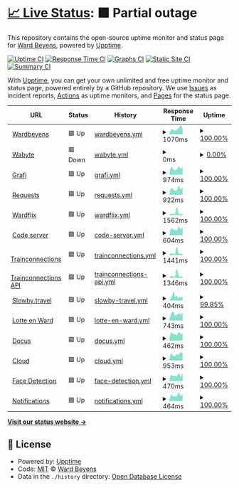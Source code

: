 # [📈 Live Status](https://demo.upptime.js.org): <!--live status--> **🟧 Partial outage**

This repository contains the open-source uptime monitor and status page for [Ward Beyens](https://wardbeyens.be/), powered by [Upptime](https://github.com/upptime/upptime).

[![Uptime CI](https://github.com/wardbeyens/monitor/workflows/Uptime%20CI/badge.svg)](https://github.com/wardbeyens/monitor/actions?query=workflow%3A%22Uptime+CI%22)
[![Response Time CI](https://github.com/wardbeyens/monitor/workflows/Response%20Time%20CI/badge.svg)](https://github.com/wardbeyens/monitor/actions?query=workflow%3A%22Response+Time+CI%22)
[![Graphs CI](https://github.com/wardbeyens/monitor/workflows/Graphs%20CI/badge.svg)](https://github.com/wardbeyens/monitor/actions?query=workflow%3A%22Graphs+CI%22)
[![Static Site CI](https://github.com/wardbeyens/monitor/workflows/Static%20Site%20CI/badge.svg)](https://github.com/wardbeyens/monitor/actions?query=workflow%3A%22Static+Site+CI%22)
[![Summary CI](https://github.com/wardbeyens/monitor/workflows/Summary%20CI/badge.svg)](https://github.com/wardbeyens/monitor/actions?query=workflow%3A%22Summary+CI%22)

With [Upptime](https://upptime.js.org), you can get your own unlimited and free uptime monitor and status page, powered entirely by a GitHub repository. We use [Issues](https://github.com/wardbeyens/monitor/issues) as incident reports, [Actions](https://github.com/wardbeyens/monitor/actions) as uptime monitors, and [Pages](https://demo.upptime.js.org) for the status page.

<!--start: status pages-->
<!-- This summary is generated by Upptime (https://github.com/upptime/upptime) -->
<!-- Do not edit this manually, your changes will be overwritten -->
<!-- prettier-ignore -->
| URL | Status | History | Response Time | Uptime |
| --- | ------ | ------- | ------------- | ------ |
| <img alt="" src="https://icons.duckduckgo.com/ip3/wardbeyens.be.ico" height="13"> [Wardbeyens](https://wardbeyens.be) | 🟩 Up | [wardbeyens.yml](https://github.com/wardbeyens/monitor/commits/HEAD/history/wardbeyens.yml) | <details><summary><img alt="Response time graph" src="./graphs/wardbeyens/response-time-week.png" height="20"> 1070ms</summary><br><a href="https://wardbeyens.github.io/monitor/history/wardbeyens"><img alt="Response time 1449" src="https://img.shields.io/endpoint?url=https%3A%2F%2Fraw.githubusercontent.com%2Fwardbeyens%2Fmonitor%2FHEAD%2Fapi%2Fwardbeyens%2Fresponse-time.json"></a><br><a href="https://wardbeyens.github.io/monitor/history/wardbeyens"><img alt="24-hour response time 964" src="https://img.shields.io/endpoint?url=https%3A%2F%2Fraw.githubusercontent.com%2Fwardbeyens%2Fmonitor%2FHEAD%2Fapi%2Fwardbeyens%2Fresponse-time-day.json"></a><br><a href="https://wardbeyens.github.io/monitor/history/wardbeyens"><img alt="7-day response time 1070" src="https://img.shields.io/endpoint?url=https%3A%2F%2Fraw.githubusercontent.com%2Fwardbeyens%2Fmonitor%2FHEAD%2Fapi%2Fwardbeyens%2Fresponse-time-week.json"></a><br><a href="https://wardbeyens.github.io/monitor/history/wardbeyens"><img alt="30-day response time 1787" src="https://img.shields.io/endpoint?url=https%3A%2F%2Fraw.githubusercontent.com%2Fwardbeyens%2Fmonitor%2FHEAD%2Fapi%2Fwardbeyens%2Fresponse-time-month.json"></a><br><a href="https://wardbeyens.github.io/monitor/history/wardbeyens"><img alt="1-year response time 1449" src="https://img.shields.io/endpoint?url=https%3A%2F%2Fraw.githubusercontent.com%2Fwardbeyens%2Fmonitor%2FHEAD%2Fapi%2Fwardbeyens%2Fresponse-time-year.json"></a></details> | <details><summary><a href="https://wardbeyens.github.io/monitor/history/wardbeyens">100.00%</a></summary><a href="https://wardbeyens.github.io/monitor/history/wardbeyens"><img alt="All-time uptime 90.86%" src="https://img.shields.io/endpoint?url=https%3A%2F%2Fraw.githubusercontent.com%2Fwardbeyens%2Fmonitor%2FHEAD%2Fapi%2Fwardbeyens%2Fuptime.json"></a><br><a href="https://wardbeyens.github.io/monitor/history/wardbeyens"><img alt="24-hour uptime 100.00%" src="https://img.shields.io/endpoint?url=https%3A%2F%2Fraw.githubusercontent.com%2Fwardbeyens%2Fmonitor%2FHEAD%2Fapi%2Fwardbeyens%2Fuptime-day.json"></a><br><a href="https://wardbeyens.github.io/monitor/history/wardbeyens"><img alt="7-day uptime 100.00%" src="https://img.shields.io/endpoint?url=https%3A%2F%2Fraw.githubusercontent.com%2Fwardbeyens%2Fmonitor%2FHEAD%2Fapi%2Fwardbeyens%2Fuptime-week.json"></a><br><a href="https://wardbeyens.github.io/monitor/history/wardbeyens"><img alt="30-day uptime 83.94%" src="https://img.shields.io/endpoint?url=https%3A%2F%2Fraw.githubusercontent.com%2Fwardbeyens%2Fmonitor%2FHEAD%2Fapi%2Fwardbeyens%2Fuptime-month.json"></a><br><a href="https://wardbeyens.github.io/monitor/history/wardbeyens"><img alt="1-year uptime 90.86%" src="https://img.shields.io/endpoint?url=https%3A%2F%2Fraw.githubusercontent.com%2Fwardbeyens%2Fmonitor%2FHEAD%2Fapi%2Fwardbeyens%2Fuptime-year.json"></a></details>
| <img alt="" src="https://icons.duckduckgo.com/ip3/wabyte.com.ico" height="13"> [Wabyte](https://wabyte.com) | 🟥 Down | [wabyte.yml](https://github.com/wardbeyens/monitor/commits/HEAD/history/wabyte.yml) | <details><summary><img alt="Response time graph" src="./graphs/wabyte/response-time-week.png" height="20"> 0ms</summary><br><a href="https://wardbeyens.github.io/monitor/history/wabyte"><img alt="Response time 0" src="https://img.shields.io/endpoint?url=https%3A%2F%2Fraw.githubusercontent.com%2Fwardbeyens%2Fmonitor%2FHEAD%2Fapi%2Fwabyte%2Fresponse-time.json"></a><br><a href="https://wardbeyens.github.io/monitor/history/wabyte"><img alt="24-hour response time 0" src="https://img.shields.io/endpoint?url=https%3A%2F%2Fraw.githubusercontent.com%2Fwardbeyens%2Fmonitor%2FHEAD%2Fapi%2Fwabyte%2Fresponse-time-day.json"></a><br><a href="https://wardbeyens.github.io/monitor/history/wabyte"><img alt="7-day response time 0" src="https://img.shields.io/endpoint?url=https%3A%2F%2Fraw.githubusercontent.com%2Fwardbeyens%2Fmonitor%2FHEAD%2Fapi%2Fwabyte%2Fresponse-time-week.json"></a><br><a href="https://wardbeyens.github.io/monitor/history/wabyte"><img alt="30-day response time 0" src="https://img.shields.io/endpoint?url=https%3A%2F%2Fraw.githubusercontent.com%2Fwardbeyens%2Fmonitor%2FHEAD%2Fapi%2Fwabyte%2Fresponse-time-month.json"></a><br><a href="https://wardbeyens.github.io/monitor/history/wabyte"><img alt="1-year response time 0" src="https://img.shields.io/endpoint?url=https%3A%2F%2Fraw.githubusercontent.com%2Fwardbeyens%2Fmonitor%2FHEAD%2Fapi%2Fwabyte%2Fresponse-time-year.json"></a></details> | <details><summary><a href="https://wardbeyens.github.io/monitor/history/wabyte">0.00%</a></summary><a href="https://wardbeyens.github.io/monitor/history/wabyte"><img alt="All-time uptime 0.00%" src="https://img.shields.io/endpoint?url=https%3A%2F%2Fraw.githubusercontent.com%2Fwardbeyens%2Fmonitor%2FHEAD%2Fapi%2Fwabyte%2Fuptime.json"></a><br><a href="https://wardbeyens.github.io/monitor/history/wabyte"><img alt="24-hour uptime 0.00%" src="https://img.shields.io/endpoint?url=https%3A%2F%2Fraw.githubusercontent.com%2Fwardbeyens%2Fmonitor%2FHEAD%2Fapi%2Fwabyte%2Fuptime-day.json"></a><br><a href="https://wardbeyens.github.io/monitor/history/wabyte"><img alt="7-day uptime 0.00%" src="https://img.shields.io/endpoint?url=https%3A%2F%2Fraw.githubusercontent.com%2Fwardbeyens%2Fmonitor%2FHEAD%2Fapi%2Fwabyte%2Fuptime-week.json"></a><br><a href="https://wardbeyens.github.io/monitor/history/wabyte"><img alt="30-day uptime 1.38%" src="https://img.shields.io/endpoint?url=https%3A%2F%2Fraw.githubusercontent.com%2Fwardbeyens%2Fmonitor%2FHEAD%2Fapi%2Fwabyte%2Fuptime-month.json"></a><br><a href="https://wardbeyens.github.io/monitor/history/wabyte"><img alt="1-year uptime 0.00%" src="https://img.shields.io/endpoint?url=https%3A%2F%2Fraw.githubusercontent.com%2Fwardbeyens%2Fmonitor%2FHEAD%2Fapi%2Fwabyte%2Fuptime-year.json"></a></details>
| <img alt="" src="https://icons.duckduckgo.com/ip3/grafi.ml.ico" height="13"> [Grafi](https://grafi.ml) | 🟩 Up | [grafi.yml](https://github.com/wardbeyens/monitor/commits/HEAD/history/grafi.yml) | <details><summary><img alt="Response time graph" src="./graphs/grafi/response-time-week.png" height="20"> 974ms</summary><br><a href="https://wardbeyens.github.io/monitor/history/grafi"><img alt="Response time 1581" src="https://img.shields.io/endpoint?url=https%3A%2F%2Fraw.githubusercontent.com%2Fwardbeyens%2Fmonitor%2FHEAD%2Fapi%2Fgrafi%2Fresponse-time.json"></a><br><a href="https://wardbeyens.github.io/monitor/history/grafi"><img alt="24-hour response time 1024" src="https://img.shields.io/endpoint?url=https%3A%2F%2Fraw.githubusercontent.com%2Fwardbeyens%2Fmonitor%2FHEAD%2Fapi%2Fgrafi%2Fresponse-time-day.json"></a><br><a href="https://wardbeyens.github.io/monitor/history/grafi"><img alt="7-day response time 974" src="https://img.shields.io/endpoint?url=https%3A%2F%2Fraw.githubusercontent.com%2Fwardbeyens%2Fmonitor%2FHEAD%2Fapi%2Fgrafi%2Fresponse-time-week.json"></a><br><a href="https://wardbeyens.github.io/monitor/history/grafi"><img alt="30-day response time 1794" src="https://img.shields.io/endpoint?url=https%3A%2F%2Fraw.githubusercontent.com%2Fwardbeyens%2Fmonitor%2FHEAD%2Fapi%2Fgrafi%2Fresponse-time-month.json"></a><br><a href="https://wardbeyens.github.io/monitor/history/grafi"><img alt="1-year response time 1581" src="https://img.shields.io/endpoint?url=https%3A%2F%2Fraw.githubusercontent.com%2Fwardbeyens%2Fmonitor%2FHEAD%2Fapi%2Fgrafi%2Fresponse-time-year.json"></a></details> | <details><summary><a href="https://wardbeyens.github.io/monitor/history/grafi">100.00%</a></summary><a href="https://wardbeyens.github.io/monitor/history/grafi"><img alt="All-time uptime 98.22%" src="https://img.shields.io/endpoint?url=https%3A%2F%2Fraw.githubusercontent.com%2Fwardbeyens%2Fmonitor%2FHEAD%2Fapi%2Fgrafi%2Fuptime.json"></a><br><a href="https://wardbeyens.github.io/monitor/history/grafi"><img alt="24-hour uptime 100.00%" src="https://img.shields.io/endpoint?url=https%3A%2F%2Fraw.githubusercontent.com%2Fwardbeyens%2Fmonitor%2FHEAD%2Fapi%2Fgrafi%2Fuptime-day.json"></a><br><a href="https://wardbeyens.github.io/monitor/history/grafi"><img alt="7-day uptime 100.00%" src="https://img.shields.io/endpoint?url=https%3A%2F%2Fraw.githubusercontent.com%2Fwardbeyens%2Fmonitor%2FHEAD%2Fapi%2Fgrafi%2Fuptime-week.json"></a><br><a href="https://wardbeyens.github.io/monitor/history/grafi"><img alt="30-day uptime 97.14%" src="https://img.shields.io/endpoint?url=https%3A%2F%2Fraw.githubusercontent.com%2Fwardbeyens%2Fmonitor%2FHEAD%2Fapi%2Fgrafi%2Fuptime-month.json"></a><br><a href="https://wardbeyens.github.io/monitor/history/grafi"><img alt="1-year uptime 98.22%" src="https://img.shields.io/endpoint?url=https%3A%2F%2Fraw.githubusercontent.com%2Fwardbeyens%2Fmonitor%2FHEAD%2Fapi%2Fgrafi%2Fuptime-year.json"></a></details>
| <img alt="" src="https://icons.duckduckgo.com/ip3/requests.grafi.ml.ico" height="13"> [Requests](https://requests.grafi.ml/) | 🟩 Up | [requests.yml](https://github.com/wardbeyens/monitor/commits/HEAD/history/requests.yml) | <details><summary><img alt="Response time graph" src="./graphs/requests/response-time-week.png" height="20"> 922ms</summary><br><a href="https://wardbeyens.github.io/monitor/history/requests"><img alt="Response time 1470" src="https://img.shields.io/endpoint?url=https%3A%2F%2Fraw.githubusercontent.com%2Fwardbeyens%2Fmonitor%2FHEAD%2Fapi%2Frequests%2Fresponse-time.json"></a><br><a href="https://wardbeyens.github.io/monitor/history/requests"><img alt="24-hour response time 952" src="https://img.shields.io/endpoint?url=https%3A%2F%2Fraw.githubusercontent.com%2Fwardbeyens%2Fmonitor%2FHEAD%2Fapi%2Frequests%2Fresponse-time-day.json"></a><br><a href="https://wardbeyens.github.io/monitor/history/requests"><img alt="7-day response time 922" src="https://img.shields.io/endpoint?url=https%3A%2F%2Fraw.githubusercontent.com%2Fwardbeyens%2Fmonitor%2FHEAD%2Fapi%2Frequests%2Fresponse-time-week.json"></a><br><a href="https://wardbeyens.github.io/monitor/history/requests"><img alt="30-day response time 1634" src="https://img.shields.io/endpoint?url=https%3A%2F%2Fraw.githubusercontent.com%2Fwardbeyens%2Fmonitor%2FHEAD%2Fapi%2Frequests%2Fresponse-time-month.json"></a><br><a href="https://wardbeyens.github.io/monitor/history/requests"><img alt="1-year response time 1470" src="https://img.shields.io/endpoint?url=https%3A%2F%2Fraw.githubusercontent.com%2Fwardbeyens%2Fmonitor%2FHEAD%2Fapi%2Frequests%2Fresponse-time-year.json"></a></details> | <details><summary><a href="https://wardbeyens.github.io/monitor/history/requests">100.00%</a></summary><a href="https://wardbeyens.github.io/monitor/history/requests"><img alt="All-time uptime 98.39%" src="https://img.shields.io/endpoint?url=https%3A%2F%2Fraw.githubusercontent.com%2Fwardbeyens%2Fmonitor%2FHEAD%2Fapi%2Frequests%2Fuptime.json"></a><br><a href="https://wardbeyens.github.io/monitor/history/requests"><img alt="24-hour uptime 100.00%" src="https://img.shields.io/endpoint?url=https%3A%2F%2Fraw.githubusercontent.com%2Fwardbeyens%2Fmonitor%2FHEAD%2Fapi%2Frequests%2Fuptime-day.json"></a><br><a href="https://wardbeyens.github.io/monitor/history/requests"><img alt="7-day uptime 100.00%" src="https://img.shields.io/endpoint?url=https%3A%2F%2Fraw.githubusercontent.com%2Fwardbeyens%2Fmonitor%2FHEAD%2Fapi%2Frequests%2Fuptime-week.json"></a><br><a href="https://wardbeyens.github.io/monitor/history/requests"><img alt="30-day uptime 97.44%" src="https://img.shields.io/endpoint?url=https%3A%2F%2Fraw.githubusercontent.com%2Fwardbeyens%2Fmonitor%2FHEAD%2Fapi%2Frequests%2Fuptime-month.json"></a><br><a href="https://wardbeyens.github.io/monitor/history/requests"><img alt="1-year uptime 98.39%" src="https://img.shields.io/endpoint?url=https%3A%2F%2Fraw.githubusercontent.com%2Fwardbeyens%2Fmonitor%2FHEAD%2Fapi%2Frequests%2Fuptime-year.json"></a></details>
| <img alt="" src="https://icons.duckduckgo.com/ip3/wardflix.ga.ico" height="13"> [Wardflix](https://wardflix.ga/) | 🟩 Up | [wardflix.yml](https://github.com/wardbeyens/monitor/commits/HEAD/history/wardflix.yml) | <details><summary><img alt="Response time graph" src="./graphs/wardflix/response-time-week.png" height="20"> 1562ms</summary><br><a href="https://wardbeyens.github.io/monitor/history/wardflix"><img alt="Response time 1112" src="https://img.shields.io/endpoint?url=https%3A%2F%2Fraw.githubusercontent.com%2Fwardbeyens%2Fmonitor%2FHEAD%2Fapi%2Fwardflix%2Fresponse-time.json"></a><br><a href="https://wardbeyens.github.io/monitor/history/wardflix"><img alt="24-hour response time 1221" src="https://img.shields.io/endpoint?url=https%3A%2F%2Fraw.githubusercontent.com%2Fwardbeyens%2Fmonitor%2FHEAD%2Fapi%2Fwardflix%2Fresponse-time-day.json"></a><br><a href="https://wardbeyens.github.io/monitor/history/wardflix"><img alt="7-day response time 1562" src="https://img.shields.io/endpoint?url=https%3A%2F%2Fraw.githubusercontent.com%2Fwardbeyens%2Fmonitor%2FHEAD%2Fapi%2Fwardflix%2Fresponse-time-week.json"></a><br><a href="https://wardbeyens.github.io/monitor/history/wardflix"><img alt="30-day response time 1056" src="https://img.shields.io/endpoint?url=https%3A%2F%2Fraw.githubusercontent.com%2Fwardbeyens%2Fmonitor%2FHEAD%2Fapi%2Fwardflix%2Fresponse-time-month.json"></a><br><a href="https://wardbeyens.github.io/monitor/history/wardflix"><img alt="1-year response time 1112" src="https://img.shields.io/endpoint?url=https%3A%2F%2Fraw.githubusercontent.com%2Fwardbeyens%2Fmonitor%2FHEAD%2Fapi%2Fwardflix%2Fresponse-time-year.json"></a></details> | <details><summary><a href="https://wardbeyens.github.io/monitor/history/wardflix">100.00%</a></summary><a href="https://wardbeyens.github.io/monitor/history/wardflix"><img alt="All-time uptime 99.50%" src="https://img.shields.io/endpoint?url=https%3A%2F%2Fraw.githubusercontent.com%2Fwardbeyens%2Fmonitor%2FHEAD%2Fapi%2Fwardflix%2Fuptime.json"></a><br><a href="https://wardbeyens.github.io/monitor/history/wardflix"><img alt="24-hour uptime 100.00%" src="https://img.shields.io/endpoint?url=https%3A%2F%2Fraw.githubusercontent.com%2Fwardbeyens%2Fmonitor%2FHEAD%2Fapi%2Fwardflix%2Fuptime-day.json"></a><br><a href="https://wardbeyens.github.io/monitor/history/wardflix"><img alt="7-day uptime 100.00%" src="https://img.shields.io/endpoint?url=https%3A%2F%2Fraw.githubusercontent.com%2Fwardbeyens%2Fmonitor%2FHEAD%2Fapi%2Fwardflix%2Fuptime-week.json"></a><br><a href="https://wardbeyens.github.io/monitor/history/wardflix"><img alt="30-day uptime 99.55%" src="https://img.shields.io/endpoint?url=https%3A%2F%2Fraw.githubusercontent.com%2Fwardbeyens%2Fmonitor%2FHEAD%2Fapi%2Fwardflix%2Fuptime-month.json"></a><br><a href="https://wardbeyens.github.io/monitor/history/wardflix"><img alt="1-year uptime 99.50%" src="https://img.shields.io/endpoint?url=https%3A%2F%2Fraw.githubusercontent.com%2Fwardbeyens%2Fmonitor%2FHEAD%2Fapi%2Fwardflix%2Fuptime-year.json"></a></details>
| <img alt="" src="https://icons.duckduckgo.com/ip3/code.wabyte.com.ico" height="13"> [Code server](https://code.wabyte.com/) | 🟩 Up | [code-server.yml](https://github.com/wardbeyens/monitor/commits/HEAD/history/code-server.yml) | <details><summary><img alt="Response time graph" src="./graphs/code-server/response-time-week.png" height="20"> 604ms</summary><br><a href="https://wardbeyens.github.io/monitor/history/code-server"><img alt="Response time 655" src="https://img.shields.io/endpoint?url=https%3A%2F%2Fraw.githubusercontent.com%2Fwardbeyens%2Fmonitor%2FHEAD%2Fapi%2Fcode-server%2Fresponse-time.json"></a><br><a href="https://wardbeyens.github.io/monitor/history/code-server"><img alt="24-hour response time 766" src="https://img.shields.io/endpoint?url=https%3A%2F%2Fraw.githubusercontent.com%2Fwardbeyens%2Fmonitor%2FHEAD%2Fapi%2Fcode-server%2Fresponse-time-day.json"></a><br><a href="https://wardbeyens.github.io/monitor/history/code-server"><img alt="7-day response time 604" src="https://img.shields.io/endpoint?url=https%3A%2F%2Fraw.githubusercontent.com%2Fwardbeyens%2Fmonitor%2FHEAD%2Fapi%2Fcode-server%2Fresponse-time-week.json"></a><br><a href="https://wardbeyens.github.io/monitor/history/code-server"><img alt="30-day response time 702" src="https://img.shields.io/endpoint?url=https%3A%2F%2Fraw.githubusercontent.com%2Fwardbeyens%2Fmonitor%2FHEAD%2Fapi%2Fcode-server%2Fresponse-time-month.json"></a><br><a href="https://wardbeyens.github.io/monitor/history/code-server"><img alt="1-year response time 655" src="https://img.shields.io/endpoint?url=https%3A%2F%2Fraw.githubusercontent.com%2Fwardbeyens%2Fmonitor%2FHEAD%2Fapi%2Fcode-server%2Fresponse-time-year.json"></a></details> | <details><summary><a href="https://wardbeyens.github.io/monitor/history/code-server">100.00%</a></summary><a href="https://wardbeyens.github.io/monitor/history/code-server"><img alt="All-time uptime 99.61%" src="https://img.shields.io/endpoint?url=https%3A%2F%2Fraw.githubusercontent.com%2Fwardbeyens%2Fmonitor%2FHEAD%2Fapi%2Fcode-server%2Fuptime.json"></a><br><a href="https://wardbeyens.github.io/monitor/history/code-server"><img alt="24-hour uptime 100.00%" src="https://img.shields.io/endpoint?url=https%3A%2F%2Fraw.githubusercontent.com%2Fwardbeyens%2Fmonitor%2FHEAD%2Fapi%2Fcode-server%2Fuptime-day.json"></a><br><a href="https://wardbeyens.github.io/monitor/history/code-server"><img alt="7-day uptime 100.00%" src="https://img.shields.io/endpoint?url=https%3A%2F%2Fraw.githubusercontent.com%2Fwardbeyens%2Fmonitor%2FHEAD%2Fapi%2Fcode-server%2Fuptime-week.json"></a><br><a href="https://wardbeyens.github.io/monitor/history/code-server"><img alt="30-day uptime 99.71%" src="https://img.shields.io/endpoint?url=https%3A%2F%2Fraw.githubusercontent.com%2Fwardbeyens%2Fmonitor%2FHEAD%2Fapi%2Fcode-server%2Fuptime-month.json"></a><br><a href="https://wardbeyens.github.io/monitor/history/code-server"><img alt="1-year uptime 99.61%" src="https://img.shields.io/endpoint?url=https%3A%2F%2Fraw.githubusercontent.com%2Fwardbeyens%2Fmonitor%2FHEAD%2Fapi%2Fcode-server%2Fuptime-year.json"></a></details>
| <img alt="" src="https://icons.duckduckgo.com/ip3/trainconnections.slowby.ga.ico" height="13"> [Trainconnections](https://trainconnections.slowby.ga/) | 🟩 Up | [trainconnections.yml](https://github.com/wardbeyens/monitor/commits/HEAD/history/trainconnections.yml) | <details><summary><img alt="Response time graph" src="./graphs/trainconnections/response-time-week.png" height="20"> 1441ms</summary><br><a href="https://wardbeyens.github.io/monitor/history/trainconnections"><img alt="Response time 1051" src="https://img.shields.io/endpoint?url=https%3A%2F%2Fraw.githubusercontent.com%2Fwardbeyens%2Fmonitor%2FHEAD%2Fapi%2Ftrainconnections%2Fresponse-time.json"></a><br><a href="https://wardbeyens.github.io/monitor/history/trainconnections"><img alt="24-hour response time 1489" src="https://img.shields.io/endpoint?url=https%3A%2F%2Fraw.githubusercontent.com%2Fwardbeyens%2Fmonitor%2FHEAD%2Fapi%2Ftrainconnections%2Fresponse-time-day.json"></a><br><a href="https://wardbeyens.github.io/monitor/history/trainconnections"><img alt="7-day response time 1441" src="https://img.shields.io/endpoint?url=https%3A%2F%2Fraw.githubusercontent.com%2Fwardbeyens%2Fmonitor%2FHEAD%2Fapi%2Ftrainconnections%2Fresponse-time-week.json"></a><br><a href="https://wardbeyens.github.io/monitor/history/trainconnections"><img alt="30-day response time 1017" src="https://img.shields.io/endpoint?url=https%3A%2F%2Fraw.githubusercontent.com%2Fwardbeyens%2Fmonitor%2FHEAD%2Fapi%2Ftrainconnections%2Fresponse-time-month.json"></a><br><a href="https://wardbeyens.github.io/monitor/history/trainconnections"><img alt="1-year response time 1051" src="https://img.shields.io/endpoint?url=https%3A%2F%2Fraw.githubusercontent.com%2Fwardbeyens%2Fmonitor%2FHEAD%2Fapi%2Ftrainconnections%2Fresponse-time-year.json"></a></details> | <details><summary><a href="https://wardbeyens.github.io/monitor/history/trainconnections">100.00%</a></summary><a href="https://wardbeyens.github.io/monitor/history/trainconnections"><img alt="All-time uptime 98.64%" src="https://img.shields.io/endpoint?url=https%3A%2F%2Fraw.githubusercontent.com%2Fwardbeyens%2Fmonitor%2FHEAD%2Fapi%2Ftrainconnections%2Fuptime.json"></a><br><a href="https://wardbeyens.github.io/monitor/history/trainconnections"><img alt="24-hour uptime 100.00%" src="https://img.shields.io/endpoint?url=https%3A%2F%2Fraw.githubusercontent.com%2Fwardbeyens%2Fmonitor%2FHEAD%2Fapi%2Ftrainconnections%2Fuptime-day.json"></a><br><a href="https://wardbeyens.github.io/monitor/history/trainconnections"><img alt="7-day uptime 100.00%" src="https://img.shields.io/endpoint?url=https%3A%2F%2Fraw.githubusercontent.com%2Fwardbeyens%2Fmonitor%2FHEAD%2Fapi%2Ftrainconnections%2Fuptime-week.json"></a><br><a href="https://wardbeyens.github.io/monitor/history/trainconnections"><img alt="30-day uptime 97.87%" src="https://img.shields.io/endpoint?url=https%3A%2F%2Fraw.githubusercontent.com%2Fwardbeyens%2Fmonitor%2FHEAD%2Fapi%2Ftrainconnections%2Fuptime-month.json"></a><br><a href="https://wardbeyens.github.io/monitor/history/trainconnections"><img alt="1-year uptime 98.64%" src="https://img.shields.io/endpoint?url=https%3A%2F%2Fraw.githubusercontent.com%2Fwardbeyens%2Fmonitor%2FHEAD%2Fapi%2Ftrainconnections%2Fuptime-year.json"></a></details>
| <img alt="" src="https://icons.duckduckgo.com/ip3/api.trainconnections.slowby.ga.ico" height="13"> [Trainconnections API](https://api.trainconnections.slowby.ga/health) | 🟩 Up | [trainconnections-api.yml](https://github.com/wardbeyens/monitor/commits/HEAD/history/trainconnections-api.yml) | <details><summary><img alt="Response time graph" src="./graphs/trainconnections-api/response-time-week.png" height="20"> 1346ms</summary><br><a href="https://wardbeyens.github.io/monitor/history/trainconnections-api"><img alt="Response time 1235" src="https://img.shields.io/endpoint?url=https%3A%2F%2Fraw.githubusercontent.com%2Fwardbeyens%2Fmonitor%2FHEAD%2Fapi%2Ftrainconnections-api%2Fresponse-time.json"></a><br><a href="https://wardbeyens.github.io/monitor/history/trainconnections-api"><img alt="24-hour response time 805" src="https://img.shields.io/endpoint?url=https%3A%2F%2Fraw.githubusercontent.com%2Fwardbeyens%2Fmonitor%2FHEAD%2Fapi%2Ftrainconnections-api%2Fresponse-time-day.json"></a><br><a href="https://wardbeyens.github.io/monitor/history/trainconnections-api"><img alt="7-day response time 1346" src="https://img.shields.io/endpoint?url=https%3A%2F%2Fraw.githubusercontent.com%2Fwardbeyens%2Fmonitor%2FHEAD%2Fapi%2Ftrainconnections-api%2Fresponse-time-week.json"></a><br><a href="https://wardbeyens.github.io/monitor/history/trainconnections-api"><img alt="30-day response time 1330" src="https://img.shields.io/endpoint?url=https%3A%2F%2Fraw.githubusercontent.com%2Fwardbeyens%2Fmonitor%2FHEAD%2Fapi%2Ftrainconnections-api%2Fresponse-time-month.json"></a><br><a href="https://wardbeyens.github.io/monitor/history/trainconnections-api"><img alt="1-year response time 1235" src="https://img.shields.io/endpoint?url=https%3A%2F%2Fraw.githubusercontent.com%2Fwardbeyens%2Fmonitor%2FHEAD%2Fapi%2Ftrainconnections-api%2Fresponse-time-year.json"></a></details> | <details><summary><a href="https://wardbeyens.github.io/monitor/history/trainconnections-api">100.00%</a></summary><a href="https://wardbeyens.github.io/monitor/history/trainconnections-api"><img alt="All-time uptime 98.87%" src="https://img.shields.io/endpoint?url=https%3A%2F%2Fraw.githubusercontent.com%2Fwardbeyens%2Fmonitor%2FHEAD%2Fapi%2Ftrainconnections-api%2Fuptime.json"></a><br><a href="https://wardbeyens.github.io/monitor/history/trainconnections-api"><img alt="24-hour uptime 100.00%" src="https://img.shields.io/endpoint?url=https%3A%2F%2Fraw.githubusercontent.com%2Fwardbeyens%2Fmonitor%2FHEAD%2Fapi%2Ftrainconnections-api%2Fuptime-day.json"></a><br><a href="https://wardbeyens.github.io/monitor/history/trainconnections-api"><img alt="7-day uptime 100.00%" src="https://img.shields.io/endpoint?url=https%3A%2F%2Fraw.githubusercontent.com%2Fwardbeyens%2Fmonitor%2FHEAD%2Fapi%2Ftrainconnections-api%2Fuptime-week.json"></a><br><a href="https://wardbeyens.github.io/monitor/history/trainconnections-api"><img alt="30-day uptime 98.29%" src="https://img.shields.io/endpoint?url=https%3A%2F%2Fraw.githubusercontent.com%2Fwardbeyens%2Fmonitor%2FHEAD%2Fapi%2Ftrainconnections-api%2Fuptime-month.json"></a><br><a href="https://wardbeyens.github.io/monitor/history/trainconnections-api"><img alt="1-year uptime 98.87%" src="https://img.shields.io/endpoint?url=https%3A%2F%2Fraw.githubusercontent.com%2Fwardbeyens%2Fmonitor%2FHEAD%2Fapi%2Ftrainconnections-api%2Fuptime-year.json"></a></details>
| <img alt="" src="https://icons.duckduckgo.com/ip3/www.slowby.travel.ico" height="13"> [Slowby.travel](https://www.slowby.travel) | 🟩 Up | [slowby-travel.yml](https://github.com/wardbeyens/monitor/commits/HEAD/history/slowby-travel.yml) | <details><summary><img alt="Response time graph" src="./graphs/slowby-travel/response-time-week.png" height="20"> 404ms</summary><br><a href="https://wardbeyens.github.io/monitor/history/slowby-travel"><img alt="Response time 341" src="https://img.shields.io/endpoint?url=https%3A%2F%2Fraw.githubusercontent.com%2Fwardbeyens%2Fmonitor%2FHEAD%2Fapi%2Fslowby-travel%2Fresponse-time.json"></a><br><a href="https://wardbeyens.github.io/monitor/history/slowby-travel"><img alt="24-hour response time 535" src="https://img.shields.io/endpoint?url=https%3A%2F%2Fraw.githubusercontent.com%2Fwardbeyens%2Fmonitor%2FHEAD%2Fapi%2Fslowby-travel%2Fresponse-time-day.json"></a><br><a href="https://wardbeyens.github.io/monitor/history/slowby-travel"><img alt="7-day response time 404" src="https://img.shields.io/endpoint?url=https%3A%2F%2Fraw.githubusercontent.com%2Fwardbeyens%2Fmonitor%2FHEAD%2Fapi%2Fslowby-travel%2Fresponse-time-week.json"></a><br><a href="https://wardbeyens.github.io/monitor/history/slowby-travel"><img alt="30-day response time 370" src="https://img.shields.io/endpoint?url=https%3A%2F%2Fraw.githubusercontent.com%2Fwardbeyens%2Fmonitor%2FHEAD%2Fapi%2Fslowby-travel%2Fresponse-time-month.json"></a><br><a href="https://wardbeyens.github.io/monitor/history/slowby-travel"><img alt="1-year response time 341" src="https://img.shields.io/endpoint?url=https%3A%2F%2Fraw.githubusercontent.com%2Fwardbeyens%2Fmonitor%2FHEAD%2Fapi%2Fslowby-travel%2Fresponse-time-year.json"></a></details> | <details><summary><a href="https://wardbeyens.github.io/monitor/history/slowby-travel">99.85%</a></summary><a href="https://wardbeyens.github.io/monitor/history/slowby-travel"><img alt="All-time uptime 99.98%" src="https://img.shields.io/endpoint?url=https%3A%2F%2Fraw.githubusercontent.com%2Fwardbeyens%2Fmonitor%2FHEAD%2Fapi%2Fslowby-travel%2Fuptime.json"></a><br><a href="https://wardbeyens.github.io/monitor/history/slowby-travel"><img alt="24-hour uptime 100.00%" src="https://img.shields.io/endpoint?url=https%3A%2F%2Fraw.githubusercontent.com%2Fwardbeyens%2Fmonitor%2FHEAD%2Fapi%2Fslowby-travel%2Fuptime-day.json"></a><br><a href="https://wardbeyens.github.io/monitor/history/slowby-travel"><img alt="7-day uptime 99.85%" src="https://img.shields.io/endpoint?url=https%3A%2F%2Fraw.githubusercontent.com%2Fwardbeyens%2Fmonitor%2FHEAD%2Fapi%2Fslowby-travel%2Fuptime-week.json"></a><br><a href="https://wardbeyens.github.io/monitor/history/slowby-travel"><img alt="30-day uptime 99.97%" src="https://img.shields.io/endpoint?url=https%3A%2F%2Fraw.githubusercontent.com%2Fwardbeyens%2Fmonitor%2FHEAD%2Fapi%2Fslowby-travel%2Fuptime-month.json"></a><br><a href="https://wardbeyens.github.io/monitor/history/slowby-travel"><img alt="1-year uptime 99.98%" src="https://img.shields.io/endpoint?url=https%3A%2F%2Fraw.githubusercontent.com%2Fwardbeyens%2Fmonitor%2FHEAD%2Fapi%2Fslowby-travel%2Fuptime-year.json"></a></details>
| <img alt="" src="https://icons.duckduckgo.com/ip3/lotte.en.wardbeyens.be.ico" height="13"> [Lotte en Ward](https://lotte.en.wardbeyens.be) | 🟩 Up | [lotte-en-ward.yml](https://github.com/wardbeyens/monitor/commits/HEAD/history/lotte-en-ward.yml) | <details><summary><img alt="Response time graph" src="./graphs/lotte-en-ward/response-time-week.png" height="20"> 743ms</summary><br><a href="https://wardbeyens.github.io/monitor/history/lotte-en-ward"><img alt="Response time 849" src="https://img.shields.io/endpoint?url=https%3A%2F%2Fraw.githubusercontent.com%2Fwardbeyens%2Fmonitor%2FHEAD%2Fapi%2Flotte-en-ward%2Fresponse-time.json"></a><br><a href="https://wardbeyens.github.io/monitor/history/lotte-en-ward"><img alt="24-hour response time 723" src="https://img.shields.io/endpoint?url=https%3A%2F%2Fraw.githubusercontent.com%2Fwardbeyens%2Fmonitor%2FHEAD%2Fapi%2Flotte-en-ward%2Fresponse-time-day.json"></a><br><a href="https://wardbeyens.github.io/monitor/history/lotte-en-ward"><img alt="7-day response time 743" src="https://img.shields.io/endpoint?url=https%3A%2F%2Fraw.githubusercontent.com%2Fwardbeyens%2Fmonitor%2FHEAD%2Fapi%2Flotte-en-ward%2Fresponse-time-week.json"></a><br><a href="https://wardbeyens.github.io/monitor/history/lotte-en-ward"><img alt="30-day response time 994" src="https://img.shields.io/endpoint?url=https%3A%2F%2Fraw.githubusercontent.com%2Fwardbeyens%2Fmonitor%2FHEAD%2Fapi%2Flotte-en-ward%2Fresponse-time-month.json"></a><br><a href="https://wardbeyens.github.io/monitor/history/lotte-en-ward"><img alt="1-year response time 849" src="https://img.shields.io/endpoint?url=https%3A%2F%2Fraw.githubusercontent.com%2Fwardbeyens%2Fmonitor%2FHEAD%2Fapi%2Flotte-en-ward%2Fresponse-time-year.json"></a></details> | <details><summary><a href="https://wardbeyens.github.io/monitor/history/lotte-en-ward">100.00%</a></summary><a href="https://wardbeyens.github.io/monitor/history/lotte-en-ward"><img alt="All-time uptime 91.02%" src="https://img.shields.io/endpoint?url=https%3A%2F%2Fraw.githubusercontent.com%2Fwardbeyens%2Fmonitor%2FHEAD%2Fapi%2Flotte-en-ward%2Fuptime.json"></a><br><a href="https://wardbeyens.github.io/monitor/history/lotte-en-ward"><img alt="24-hour uptime 100.00%" src="https://img.shields.io/endpoint?url=https%3A%2F%2Fraw.githubusercontent.com%2Fwardbeyens%2Fmonitor%2FHEAD%2Fapi%2Flotte-en-ward%2Fuptime-day.json"></a><br><a href="https://wardbeyens.github.io/monitor/history/lotte-en-ward"><img alt="7-day uptime 100.00%" src="https://img.shields.io/endpoint?url=https%3A%2F%2Fraw.githubusercontent.com%2Fwardbeyens%2Fmonitor%2FHEAD%2Fapi%2Flotte-en-ward%2Fuptime-week.json"></a><br><a href="https://wardbeyens.github.io/monitor/history/lotte-en-ward"><img alt="30-day uptime 83.99%" src="https://img.shields.io/endpoint?url=https%3A%2F%2Fraw.githubusercontent.com%2Fwardbeyens%2Fmonitor%2FHEAD%2Fapi%2Flotte-en-ward%2Fuptime-month.json"></a><br><a href="https://wardbeyens.github.io/monitor/history/lotte-en-ward"><img alt="1-year uptime 91.02%" src="https://img.shields.io/endpoint?url=https%3A%2F%2Fraw.githubusercontent.com%2Fwardbeyens%2Fmonitor%2FHEAD%2Fapi%2Flotte-en-ward%2Fuptime-year.json"></a></details>
| <img alt="" src="https://icons.duckduckgo.com/ip3/docus.wardbeyens.be.ico" height="13"> [Docus](https://docus.wardbeyens.be) | 🟩 Up | [docus.yml](https://github.com/wardbeyens/monitor/commits/HEAD/history/docus.yml) | <details><summary><img alt="Response time graph" src="./graphs/docus/response-time-week.png" height="20"> 462ms</summary><br><a href="https://wardbeyens.github.io/monitor/history/docus"><img alt="Response time 496" src="https://img.shields.io/endpoint?url=https%3A%2F%2Fraw.githubusercontent.com%2Fwardbeyens%2Fmonitor%2FHEAD%2Fapi%2Fdocus%2Fresponse-time.json"></a><br><a href="https://wardbeyens.github.io/monitor/history/docus"><img alt="24-hour response time 529" src="https://img.shields.io/endpoint?url=https%3A%2F%2Fraw.githubusercontent.com%2Fwardbeyens%2Fmonitor%2FHEAD%2Fapi%2Fdocus%2Fresponse-time-day.json"></a><br><a href="https://wardbeyens.github.io/monitor/history/docus"><img alt="7-day response time 462" src="https://img.shields.io/endpoint?url=https%3A%2F%2Fraw.githubusercontent.com%2Fwardbeyens%2Fmonitor%2FHEAD%2Fapi%2Fdocus%2Fresponse-time-week.json"></a><br><a href="https://wardbeyens.github.io/monitor/history/docus"><img alt="30-day response time 525" src="https://img.shields.io/endpoint?url=https%3A%2F%2Fraw.githubusercontent.com%2Fwardbeyens%2Fmonitor%2FHEAD%2Fapi%2Fdocus%2Fresponse-time-month.json"></a><br><a href="https://wardbeyens.github.io/monitor/history/docus"><img alt="1-year response time 496" src="https://img.shields.io/endpoint?url=https%3A%2F%2Fraw.githubusercontent.com%2Fwardbeyens%2Fmonitor%2FHEAD%2Fapi%2Fdocus%2Fresponse-time-year.json"></a></details> | <details><summary><a href="https://wardbeyens.github.io/monitor/history/docus">100.00%</a></summary><a href="https://wardbeyens.github.io/monitor/history/docus"><img alt="All-time uptime 99.68%" src="https://img.shields.io/endpoint?url=https%3A%2F%2Fraw.githubusercontent.com%2Fwardbeyens%2Fmonitor%2FHEAD%2Fapi%2Fdocus%2Fuptime.json"></a><br><a href="https://wardbeyens.github.io/monitor/history/docus"><img alt="24-hour uptime 100.00%" src="https://img.shields.io/endpoint?url=https%3A%2F%2Fraw.githubusercontent.com%2Fwardbeyens%2Fmonitor%2FHEAD%2Fapi%2Fdocus%2Fuptime-day.json"></a><br><a href="https://wardbeyens.github.io/monitor/history/docus"><img alt="7-day uptime 100.00%" src="https://img.shields.io/endpoint?url=https%3A%2F%2Fraw.githubusercontent.com%2Fwardbeyens%2Fmonitor%2FHEAD%2Fapi%2Fdocus%2Fuptime-week.json"></a><br><a href="https://wardbeyens.github.io/monitor/history/docus"><img alt="30-day uptime 99.81%" src="https://img.shields.io/endpoint?url=https%3A%2F%2Fraw.githubusercontent.com%2Fwardbeyens%2Fmonitor%2FHEAD%2Fapi%2Fdocus%2Fuptime-month.json"></a><br><a href="https://wardbeyens.github.io/monitor/history/docus"><img alt="1-year uptime 99.68%" src="https://img.shields.io/endpoint?url=https%3A%2F%2Fraw.githubusercontent.com%2Fwardbeyens%2Fmonitor%2FHEAD%2Fapi%2Fdocus%2Fuptime-year.json"></a></details>
| <img alt="" src="https://icons.duckduckgo.com/ip3/cloud.wardbeyens.be.ico" height="13"> [Cloud](https://cloud.wardbeyens.be) | 🟩 Up | [cloud.yml](https://github.com/wardbeyens/monitor/commits/HEAD/history/cloud.yml) | <details><summary><img alt="Response time graph" src="./graphs/cloud/response-time-week.png" height="20"> 953ms</summary><br><a href="https://wardbeyens.github.io/monitor/history/cloud"><img alt="Response time 1350" src="https://img.shields.io/endpoint?url=https%3A%2F%2Fraw.githubusercontent.com%2Fwardbeyens%2Fmonitor%2FHEAD%2Fapi%2Fcloud%2Fresponse-time.json"></a><br><a href="https://wardbeyens.github.io/monitor/history/cloud"><img alt="24-hour response time 824" src="https://img.shields.io/endpoint?url=https%3A%2F%2Fraw.githubusercontent.com%2Fwardbeyens%2Fmonitor%2FHEAD%2Fapi%2Fcloud%2Fresponse-time-day.json"></a><br><a href="https://wardbeyens.github.io/monitor/history/cloud"><img alt="7-day response time 953" src="https://img.shields.io/endpoint?url=https%3A%2F%2Fraw.githubusercontent.com%2Fwardbeyens%2Fmonitor%2FHEAD%2Fapi%2Fcloud%2Fresponse-time-week.json"></a><br><a href="https://wardbeyens.github.io/monitor/history/cloud"><img alt="30-day response time 1285" src="https://img.shields.io/endpoint?url=https%3A%2F%2Fraw.githubusercontent.com%2Fwardbeyens%2Fmonitor%2FHEAD%2Fapi%2Fcloud%2Fresponse-time-month.json"></a><br><a href="https://wardbeyens.github.io/monitor/history/cloud"><img alt="1-year response time 1350" src="https://img.shields.io/endpoint?url=https%3A%2F%2Fraw.githubusercontent.com%2Fwardbeyens%2Fmonitor%2FHEAD%2Fapi%2Fcloud%2Fresponse-time-year.json"></a></details> | <details><summary><a href="https://wardbeyens.github.io/monitor/history/cloud">100.00%</a></summary><a href="https://wardbeyens.github.io/monitor/history/cloud"><img alt="All-time uptime 99.64%" src="https://img.shields.io/endpoint?url=https%3A%2F%2Fraw.githubusercontent.com%2Fwardbeyens%2Fmonitor%2FHEAD%2Fapi%2Fcloud%2Fuptime.json"></a><br><a href="https://wardbeyens.github.io/monitor/history/cloud"><img alt="24-hour uptime 100.00%" src="https://img.shields.io/endpoint?url=https%3A%2F%2Fraw.githubusercontent.com%2Fwardbeyens%2Fmonitor%2FHEAD%2Fapi%2Fcloud%2Fuptime-day.json"></a><br><a href="https://wardbeyens.github.io/monitor/history/cloud"><img alt="7-day uptime 100.00%" src="https://img.shields.io/endpoint?url=https%3A%2F%2Fraw.githubusercontent.com%2Fwardbeyens%2Fmonitor%2FHEAD%2Fapi%2Fcloud%2Fuptime-week.json"></a><br><a href="https://wardbeyens.github.io/monitor/history/cloud"><img alt="30-day uptime 99.72%" src="https://img.shields.io/endpoint?url=https%3A%2F%2Fraw.githubusercontent.com%2Fwardbeyens%2Fmonitor%2FHEAD%2Fapi%2Fcloud%2Fuptime-month.json"></a><br><a href="https://wardbeyens.github.io/monitor/history/cloud"><img alt="1-year uptime 99.64%" src="https://img.shields.io/endpoint?url=https%3A%2F%2Fraw.githubusercontent.com%2Fwardbeyens%2Fmonitor%2FHEAD%2Fapi%2Fcloud%2Fuptime-year.json"></a></details>
| <img alt="" src="https://icons.duckduckgo.com/ip3/face-detection.wabyte.com.ico" height="13"> [Face Detection](https://face-detection.wabyte.com) | 🟩 Up | [face-detection.yml](https://github.com/wardbeyens/monitor/commits/HEAD/history/face-detection.yml) | <details><summary><img alt="Response time graph" src="./graphs/face-detection/response-time-week.png" height="20"> 470ms</summary><br><a href="https://wardbeyens.github.io/monitor/history/face-detection"><img alt="Response time 499" src="https://img.shields.io/endpoint?url=https%3A%2F%2Fraw.githubusercontent.com%2Fwardbeyens%2Fmonitor%2FHEAD%2Fapi%2Fface-detection%2Fresponse-time.json"></a><br><a href="https://wardbeyens.github.io/monitor/history/face-detection"><img alt="24-hour response time 580" src="https://img.shields.io/endpoint?url=https%3A%2F%2Fraw.githubusercontent.com%2Fwardbeyens%2Fmonitor%2FHEAD%2Fapi%2Fface-detection%2Fresponse-time-day.json"></a><br><a href="https://wardbeyens.github.io/monitor/history/face-detection"><img alt="7-day response time 470" src="https://img.shields.io/endpoint?url=https%3A%2F%2Fraw.githubusercontent.com%2Fwardbeyens%2Fmonitor%2FHEAD%2Fapi%2Fface-detection%2Fresponse-time-week.json"></a><br><a href="https://wardbeyens.github.io/monitor/history/face-detection"><img alt="30-day response time 507" src="https://img.shields.io/endpoint?url=https%3A%2F%2Fraw.githubusercontent.com%2Fwardbeyens%2Fmonitor%2FHEAD%2Fapi%2Fface-detection%2Fresponse-time-month.json"></a><br><a href="https://wardbeyens.github.io/monitor/history/face-detection"><img alt="1-year response time 499" src="https://img.shields.io/endpoint?url=https%3A%2F%2Fraw.githubusercontent.com%2Fwardbeyens%2Fmonitor%2FHEAD%2Fapi%2Fface-detection%2Fresponse-time-year.json"></a></details> | <details><summary><a href="https://wardbeyens.github.io/monitor/history/face-detection">100.00%</a></summary><a href="https://wardbeyens.github.io/monitor/history/face-detection"><img alt="All-time uptime 99.69%" src="https://img.shields.io/endpoint?url=https%3A%2F%2Fraw.githubusercontent.com%2Fwardbeyens%2Fmonitor%2FHEAD%2Fapi%2Fface-detection%2Fuptime.json"></a><br><a href="https://wardbeyens.github.io/monitor/history/face-detection"><img alt="24-hour uptime 100.00%" src="https://img.shields.io/endpoint?url=https%3A%2F%2Fraw.githubusercontent.com%2Fwardbeyens%2Fmonitor%2FHEAD%2Fapi%2Fface-detection%2Fuptime-day.json"></a><br><a href="https://wardbeyens.github.io/monitor/history/face-detection"><img alt="7-day uptime 100.00%" src="https://img.shields.io/endpoint?url=https%3A%2F%2Fraw.githubusercontent.com%2Fwardbeyens%2Fmonitor%2FHEAD%2Fapi%2Fface-detection%2Fuptime-week.json"></a><br><a href="https://wardbeyens.github.io/monitor/history/face-detection"><img alt="30-day uptime 99.82%" src="https://img.shields.io/endpoint?url=https%3A%2F%2Fraw.githubusercontent.com%2Fwardbeyens%2Fmonitor%2FHEAD%2Fapi%2Fface-detection%2Fuptime-month.json"></a><br><a href="https://wardbeyens.github.io/monitor/history/face-detection"><img alt="1-year uptime 99.69%" src="https://img.shields.io/endpoint?url=https%3A%2F%2Fraw.githubusercontent.com%2Fwardbeyens%2Fmonitor%2FHEAD%2Fapi%2Fface-detection%2Fuptime-year.json"></a></details>
| <img alt="" src="https://icons.duckduckgo.com/ip3/notifications.wabyte.com.ico" height="13"> [Notifications](https://notifications.wabyte.com) | 🟩 Up | [notifications.yml](https://github.com/wardbeyens/monitor/commits/HEAD/history/notifications.yml) | <details><summary><img alt="Response time graph" src="./graphs/notifications/response-time-week.png" height="20"> 464ms</summary><br><a href="https://wardbeyens.github.io/monitor/history/notifications"><img alt="Response time 481" src="https://img.shields.io/endpoint?url=https%3A%2F%2Fraw.githubusercontent.com%2Fwardbeyens%2Fmonitor%2FHEAD%2Fapi%2Fnotifications%2Fresponse-time.json"></a><br><a href="https://wardbeyens.github.io/monitor/history/notifications"><img alt="24-hour response time 569" src="https://img.shields.io/endpoint?url=https%3A%2F%2Fraw.githubusercontent.com%2Fwardbeyens%2Fmonitor%2FHEAD%2Fapi%2Fnotifications%2Fresponse-time-day.json"></a><br><a href="https://wardbeyens.github.io/monitor/history/notifications"><img alt="7-day response time 464" src="https://img.shields.io/endpoint?url=https%3A%2F%2Fraw.githubusercontent.com%2Fwardbeyens%2Fmonitor%2FHEAD%2Fapi%2Fnotifications%2Fresponse-time-week.json"></a><br><a href="https://wardbeyens.github.io/monitor/history/notifications"><img alt="30-day response time 509" src="https://img.shields.io/endpoint?url=https%3A%2F%2Fraw.githubusercontent.com%2Fwardbeyens%2Fmonitor%2FHEAD%2Fapi%2Fnotifications%2Fresponse-time-month.json"></a><br><a href="https://wardbeyens.github.io/monitor/history/notifications"><img alt="1-year response time 481" src="https://img.shields.io/endpoint?url=https%3A%2F%2Fraw.githubusercontent.com%2Fwardbeyens%2Fmonitor%2FHEAD%2Fapi%2Fnotifications%2Fresponse-time-year.json"></a></details> | <details><summary><a href="https://wardbeyens.github.io/monitor/history/notifications">100.00%</a></summary><a href="https://wardbeyens.github.io/monitor/history/notifications"><img alt="All-time uptime 99.67%" src="https://img.shields.io/endpoint?url=https%3A%2F%2Fraw.githubusercontent.com%2Fwardbeyens%2Fmonitor%2FHEAD%2Fapi%2Fnotifications%2Fuptime.json"></a><br><a href="https://wardbeyens.github.io/monitor/history/notifications"><img alt="24-hour uptime 100.00%" src="https://img.shields.io/endpoint?url=https%3A%2F%2Fraw.githubusercontent.com%2Fwardbeyens%2Fmonitor%2FHEAD%2Fapi%2Fnotifications%2Fuptime-day.json"></a><br><a href="https://wardbeyens.github.io/monitor/history/notifications"><img alt="7-day uptime 100.00%" src="https://img.shields.io/endpoint?url=https%3A%2F%2Fraw.githubusercontent.com%2Fwardbeyens%2Fmonitor%2FHEAD%2Fapi%2Fnotifications%2Fuptime-week.json"></a><br><a href="https://wardbeyens.github.io/monitor/history/notifications"><img alt="30-day uptime 99.79%" src="https://img.shields.io/endpoint?url=https%3A%2F%2Fraw.githubusercontent.com%2Fwardbeyens%2Fmonitor%2FHEAD%2Fapi%2Fnotifications%2Fuptime-month.json"></a><br><a href="https://wardbeyens.github.io/monitor/history/notifications"><img alt="1-year uptime 99.67%" src="https://img.shields.io/endpoint?url=https%3A%2F%2Fraw.githubusercontent.com%2Fwardbeyens%2Fmonitor%2FHEAD%2Fapi%2Fnotifications%2Fuptime-year.json"></a></details>

<!--end: status pages-->

[**Visit our status website →**](https://demo.upptime.js.org)

## 📄 License

- Powered by: [Upptime](https://github.com/upptime/upptime)
- Code: [MIT](./LICENSE) © [Ward Beyens](https://wardbeyens.be/)
- Data in the `./history` directory: [Open Database License](https://opendatacommons.org/licenses/odbl/1-0/)
